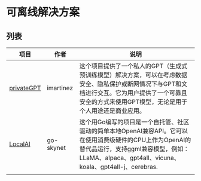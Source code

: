 #  可离线解决方案



## 列表

| 项目                                                  | 作者      | 说明                                                         |
| ----------------------------------------------------- | --------- | ------------------------------------------------------------ |
| [privateGPT](https://github.com/imartinez/privateGPT) | imartinez | 这个项目提供了一个私人的GPT（生成式预训练模型）解决方案，可以在考虑数据安全、隐私保护或断网情况下与GPT和文档进行交互。它为用户提供了一个可靠且安全的方式来使用GPT模型，无论是用于个人用途还是商业应用。 |
| [LocalAI](https://github.com/go-skynet/LocalAI)       | go-skynet | 这个用Go编写的项目是一个自托管、社区驱动的简单本地OpenAI兼容API。它可以在使用消费级硬件的CPU上作为OpenAI的替代品运行，支持ggml兼容模型，例如：LLaMA、alpaca、gpt4all、vicuna、koala、gpt4all-j、cerebras. |
|                                                       |           |                                                              |


